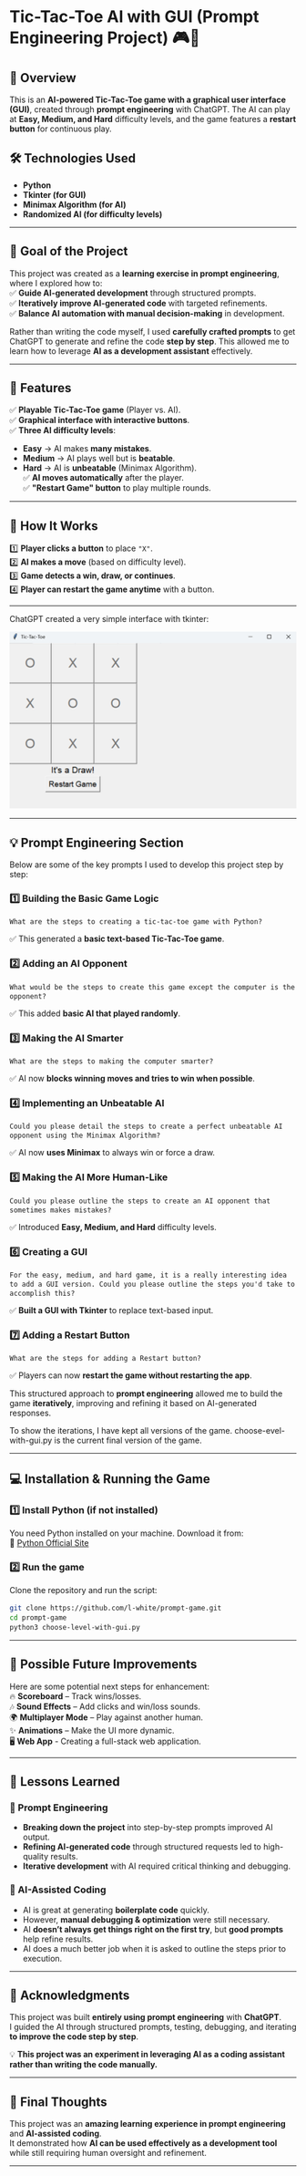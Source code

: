 # **Tic-Tac-Toe AI with GUI (Prompt Engineering Project) 🎮🤖**

## **📌 Overview**  
This is an **AI-powered Tic-Tac-Toe game with a graphical user interface (GUI)**, created through **prompt engineering** with ChatGPT. The AI can play at **Easy, Medium, and Hard** difficulty levels, and the game features a **restart button** for continuous play.  

## **🛠️ Technologies Used**
- **Python**
- **Tkinter (for GUI)**
- **Minimax Algorithm (for AI)**
- **Randomized AI (for difficulty levels)**  

---

## **🎯 Goal of the Project**  
This project was created as a **learning exercise in prompt engineering**, where I explored how to:  
✅ **Guide AI-generated development** through structured prompts.  
✅ **Iteratively improve AI-generated code** with targeted refinements.  
✅ **Balance AI automation with manual decision-making** in development.  

Rather than writing the code myself, I used **carefully crafted prompts** to get ChatGPT to generate and refine the code **step by step**. This allowed me to learn how to leverage **AI as a development assistant** effectively.

---

## **🚀 Features**  
✅ **Playable Tic-Tac-Toe game** (Player vs. AI).  
✅ **Graphical interface with interactive buttons**.  
✅ **Three AI difficulty levels**:  
   - **Easy** → AI makes **many mistakes**.  
   - **Medium** → AI plays well but is **beatable**.  
   - **Hard** → AI is **unbeatable** (Minimax Algorithm).  
✅ **AI moves automatically** after the player.  
✅ **"Restart Game" button** to play multiple rounds.  

---

## **🎨 How It Works**  
1️⃣ **Player clicks a button** to place `"X"`.  
2️⃣ **AI makes a move** (based on difficulty level).  
3️⃣ **Game detects a win, draw, or continues**.  
4️⃣ **Player can restart the game anytime** with a button.  

---
 

ChatGPT created a very simple interface with tkinter:  

![Tic-Tac-Toe Screenshot](https://raw.githubusercontent.com/l-white/prompt-game/main/images/game-with-tkinter.png)


---

## **💡 Prompt Engineering Section**  
Below are some of the key prompts I used to develop this project step by step:

### **1️⃣ Building the Basic Game Logic**  
```plaintext
What are the steps to creating a tic-tac-toe game with Python?
```
✅ This generated a **basic text-based Tic-Tac-Toe game**.

### **2️⃣ Adding an AI Opponent**  
```plaintext
What would be the steps to create this game except the computer is the opponent?
```
✅ This added **basic AI that played randomly**.

### **3️⃣ Making the AI Smarter**  
```plaintext
What are the steps to making the computer smarter?
```
✅ AI now **blocks winning moves and tries to win when possible**.

### **4️⃣ Implementing an Unbeatable AI**  
```plaintext
Could you please detail the steps to create a perfect unbeatable AI opponent using the Minimax Algorithm?
```
✅ AI now **uses Minimax** to always win or force a draw.

### **5️⃣ Making the AI More Human-Like**  
```plaintext
Could you please outline the steps to create an AI opponent that sometimes makes mistakes?
```
✅ Introduced **Easy, Medium, and Hard** difficulty levels.

### **6️⃣ Creating a GUI**  
```plaintext
For the easy, medium, and hard game, it is a really interesting idea to add a GUI version. Could you please outline the steps you'd take to accomplish this?
```
✅ **Built a GUI with Tkinter** to replace text-based input.

### **7️⃣ Adding a Restart Button**  
```plaintext
What are the steps for adding a Restart button?
```
✅ Players can now **restart the game without restarting the app**.

This structured approach to **prompt engineering** allowed me to build the game **iteratively**, improving and refining it based on AI-generated responses.

To show the iterations, I have kept all versions of the game. choose-evel-with-gui.py is the current final version of the game.

---

## **💻 Installation & Running the Game**  
### **1️⃣ Install Python (if not installed)**  
You need Python installed on your machine. Download it from:  
🔗 [Python Official Site](https://www.python.org/downloads/)

### **2️⃣ Run the game**  
Clone the repository and run the script:  
```bash
git clone https://github.com/l-white/prompt-game.git
cd prompt-game
python3 choose-level-with-gui.py
```

---

## **🔮 Possible Future Improvements**  
Here are some potential next steps for enhancement:  
🔥 **Scoreboard** – Track wins/losses.  
🎶 **Sound Effects** – Add clicks and win/loss sounds.  
🌍 **Multiplayer Mode** – Play against another human.  
✨ **Animations** – Make the UI more dynamic.  
🖥️ **Web App** - Creating a full-stack web application.

---

## **📖 Lessons Learned**  
### **🔹 Prompt Engineering**  
- **Breaking down the project** into step-by-step prompts improved AI output.  
- **Refining AI-generated code** through structured requests led to high-quality results.  
- **Iterative development** with AI required critical thinking and debugging.  

### **🔹 AI-Assisted Coding**  
- AI is great at generating **boilerplate code** quickly.  
- However, **manual debugging & optimization** were still necessary.  
- AI **doesn’t always get things right on the first try**, but **good prompts** help refine results.  
- AI does a much better job when it is asked to outline the steps prior to execution.

---

## **📝 Acknowledgments**  
This project was built **entirely using prompt engineering** with **ChatGPT**.  
I guided the AI through structured prompts, testing, debugging, and iterating **to improve the code step by step**.  

💡 **This project was an experiment in leveraging AI as a coding assistant rather than writing the code manually.**  

---

## **🎯 Final Thoughts**  
This project was an **amazing learning experience in prompt engineering** and **AI-assisted coding**.  
It demonstrated how **AI can be used effectively as a development tool** while still requiring human oversight and refinement.

---

